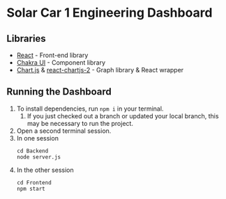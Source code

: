 # Solar Car 1 Engineering Dashboard

## Libraries
- [React](https://reactjs.org/) - Front-end library
- [Chakra UI](https://chakra-ui.com/) - Component library
- [Chart.js](https://www.chartjs.org/) & [react-chartjs-2](https://www.npmjs.com/package/react-chartjs-2) - Graph library & React wrapper

## Running the Dashboard
1. To install dependencies, run ```npm i``` in your terminal.
   1. If you just checked out a branch or updated your local
      branch, this may be necessary to run the project.
2. Open a second terminal session.
3. In one session
   ```
   cd Backend
   node server.js
4. In the other session
   ```
   cd Frontend
   npm start
